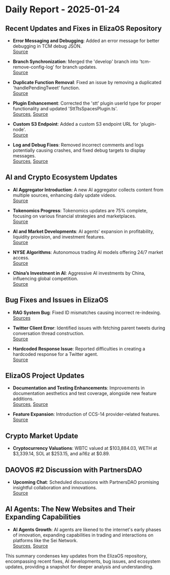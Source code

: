 # Daily Report - 2025-01-24

## Recent Updates and Fixes in ElizaOS Repository
- **Error Messaging and Debugging**: Added an error message for better debugging in TCM debug JSON.  
  [Source](https://github.com/elizaOS/eliza/commit/2cac5dfa32952f89663fe11b18a9908c3bd7f305)

- **Branch Synchronization**: Merged the 'develop' branch into 'tcm-remove-config-log' for branch updates.  
  [Source](https://github.com/elizaOS/eliza/commit/d56dfe847cc73ac961f3c06220479cdd3f321eff)

- **Duplicate Function Removal**: Fixed an issue by removing a duplicated 'handlePendingTweet' function.  
  [Source](https://github.com/elizaOS/eliza/commit/49e2ce7359032ae5fa6d2575c29b7ca9adf1635c)

- **Plugin Enhancement**: Corrected the 'stt' plugin userId type for proper functionality and updated 'SttTtsSpacesPlugin.ts'.  
  [Sources](https://github.com/elizaOS/eliza/commit/c0529a07995f7b06bb1add5a4b837ced1cc64ca3), 
  [Source](https://github.com/elizaOS/eliza/commit/52dad5ff584b2465d4157ccc0cf2c6e14f6ed492)

- **Custom S3 Endpoint**: Added a custom S3 endpoint URL for 'plugin-node'.  
  [Source](https://github.com/elizaOS/eliza/commit/a20d512e92da89db61eb249a5107edee13bd2bb3)

- **Log and Debug Fixes**: Removed incorrect comments and logs potentially causing crashes, and fixed debug targets to display messages.  
  [Sources](https://github.com/elizaOS/eliza/commit/f37c889c0e18659079786a16b88df0f3b3df8fd9),
  [Source](https://github.com/elizaOS/eliza/commit/1c25851022582aef1339eabc6aa0712b34cb7104)

## AI and Crypto Ecosystem Updates
- **AI Aggregator Introduction**: A new AI aggregator collects content from multiple sources, enhancing daily update videos.  
  [Source](https://twitter.com/ai16zdao/status/1882597532452454774)

- **Tokenomics Progress**: Tokenomics updates are 75% complete, focusing on various financial strategies and marketplaces.  
  [Source](https://twitter.com/ai16zdao/status/1882597530657308782)

- **AI and Market Developments**: AI agents' expansion in profitability, liquidity provision, and investment features.  
  [Source](https://twitter.com/ai16zdao/status/1882597527108948333)

- **NYSE Algorithms**: Autonomous trading AI models offering 24/7 market access.  
  [Source](https://twitter.com/dankvr/status/1882899136321896449)

- **China’s Investment in AI**: Aggressive AI investments by China, influencing global competition.  
  [Source](https://twitter.com/0xwitchy/status/1882637014367109245)

## Bug Fixes and Issues in ElizaOS
- **RAG System Bug**: Fixed ID mismatches causing incorrect re-indexing.  
  [Sources](https://github.com/elizaOS/eliza/commit/02f61148f67793ec61f31d7f92dbd746398fe553)

- **Twitter Client Error**: Identified issues with fetching parent tweets during conversation thread construction.  
  [Source](https://github.com/elizaOS/eliza/issues/2700)

- **Hardcoded Response Issue**: Reported difficulties in creating a hardcoded response for a Twitter agent.  
  [Source](https://github.com/elizaOS/eliza/issues/2697)

## ElizaOS Project Updates
- **Documentation and Testing Enhancements**: Improvements in documentation aesthetics and test coverage, alongside new feature additions.  
  [Sources](https://github.com/elizaOS/eliza/pull/2698), 
  [Source](https://github.com/elizaOS/eliza/pull/2719)

- **Feature Expansion**: Introduction of CCS-14 provider-related features.  
  [Source](https://github.com/elizaOS/eliza/pull/2699)

## Crypto Market Update
- **Cryptocurrency Valuations**: WBTC valued at $103,884.03, WETH at $3,339.14, SOL at $253.15, and ai16z at $0.89.

## DAOVOS #2 Discussion with PartnersDAO
- **Upcoming Chat**: Scheduled discussions with PartnersDAO promising insightful collaboration and innovations.  
  [Source](https://twitter.com/daosdotfun/status/1882763415195922822)

## AI Agents: The New Websites and Their Expanding Capabilities
- **AI Agents Growth**: AI agents are likened to the internet's early phases of innovation, expanding capabilities in trading and interactions on platforms like the Sei Network.  
  [Sources](https://twitter.com/ai16zdao/status/1882600543761408244),
  [Source](https://github.com/elizaOS/eliza/pull/2720)

This summary condenses key updates from the ElizaOS repository, encompassing recent fixes, AI developments, bug issues, and ecosystem updates, providing a snapshot for deeper analysis and understanding.
